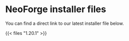 # NeoForge installer files
You can find a direct link to our latest installer file below.

{{< files "1.20.1" >}}